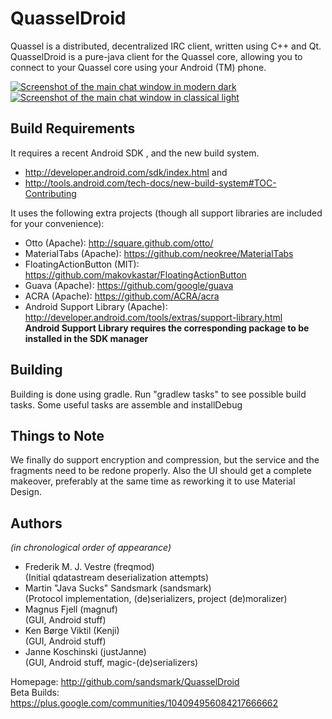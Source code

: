 QuasselDroid
============

Quassel is a distributed, decentralized IRC client, written using C++ and Qt.
QuasselDroid is a pure-java client for the Quassel core, allowing you to
connect to your Quassel core using your Android (TM) phone.

[![Screenshot of the main chat window in modern dark](https://i.imgur.com/GSvIT65l.png)](https://imgur.com/a/iNaEm)
[![Screenshot of the main chat window in classical light](https://i.imgur.com/sjOQlFyl.png)](https://imgur.com/a/iNaEm)

Build Requirements
------------------

It requires a recent Android SDK , and the new build system.
- http://developer.android.com/sdk/index.html and
- http://tools.android.com/tech-docs/new-build-system#TOC-Contributing

It uses the following extra projects (though all support libraries are included
for your convenience):

 - Otto (Apache): http://square.github.com/otto/
 - MaterialTabs (Apache): https://github.com/neokree/MaterialTabs
 - FloatingActionButton (MIT): https://github.com/makovkastar/FloatingActionButton
 - Guava (Apache): https://github.com/google/guava
 - ACRA (Apache): https://github.com/ACRA/acra
 - Android Support Library (Apache): http://developer.android.com/tools/extras/support-library.html  
   **Android Support Library requires the corresponding package to be installed in the SDK manager**

Building
--------
Building is done using gradle. Run "gradlew tasks" to see possible build tasks. Some useful tasks are
assemble and installDebug

Things to Note
--------------
We finally do support encryption and compression, but the service and the fragments need to be redone properly. Also the UI should get a complete makeover, preferably at the same time as reworking it to use Material Design.


Authors
-------
*(in chronological order of appearance)*

  - Frederik M. J. Vestre (freqmod)  
    (Initial qdatastream deserialization attempts)
  - Martin "Java Sucks" Sandsmark (sandsmark)  
    (Protocol implementation, (de)serializers, project (de)moralizer)
  - Magnus Fjell (magnuf)  
    (GUI, Android stuff)
  - Ken Børge Viktil (Kenji)  
    (GUI, Android stuff)
  - Janne Koschinski (justJanne)  
    (GUI, Android stuff, magic-(de)serializers)


Homepage: http://github.com/sandsmark/QuasselDroid  
Beta Builds: https://plus.google.com/communities/104094956084217666662
